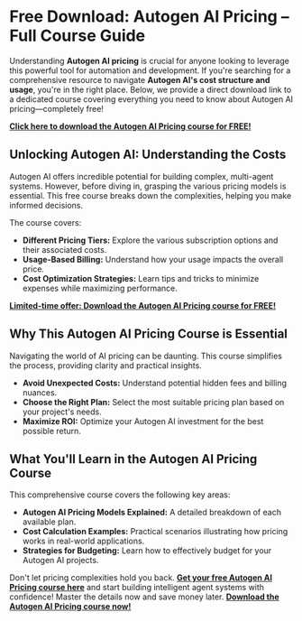 # Free Download: Autogen AI Pricing – Full Course Guide

Understanding **Autogen AI pricing** is crucial for anyone looking to leverage this powerful tool for automation and development. If you're searching for a comprehensive resource to navigate **Autogen AI's cost structure and usage**, you're in the right place. Below, we provide a direct download link to a dedicated course covering everything you need to know about Autogen AI pricing—completely free!

[**Click here to download the Autogen AI Pricing course for FREE!**](https://udemywork.com/autogen-ai-pricing)

## Unlocking Autogen AI: Understanding the Costs

Autogen AI offers incredible potential for building complex, multi-agent systems. However, before diving in, grasping the various pricing models is essential. This free course breaks down the complexities, helping you make informed decisions.

The course covers:

*   **Different Pricing Tiers:** Explore the various subscription options and their associated costs.
*   **Usage-Based Billing:** Understand how your usage impacts the overall price.
*   **Cost Optimization Strategies:** Learn tips and tricks to minimize expenses while maximizing performance.

[**Limited-time offer: Download the Autogen AI Pricing course for FREE!**](https://udemywork.com/autogen-ai-pricing)

## Why This Autogen AI Pricing Course is Essential

Navigating the world of AI pricing can be daunting. This course simplifies the process, providing clarity and practical insights.

*   **Avoid Unexpected Costs:** Understand potential hidden fees and billing nuances.
*   **Choose the Right Plan:** Select the most suitable pricing plan based on your project's needs.
*   **Maximize ROI:** Optimize your Autogen AI investment for the best possible return.

## What You'll Learn in the Autogen AI Pricing Course

This comprehensive course covers the following key areas:

*   **Autogen AI Pricing Models Explained:** A detailed breakdown of each available plan.
*   **Cost Calculation Examples:** Practical scenarios illustrating how pricing works in real-world applications.
*   **Strategies for Budgeting:** Learn how to effectively budget for your Autogen AI projects.

Don't let pricing complexities hold you back. **[Get your free Autogen AI Pricing course here](https://udemywork.com/autogen-ai-pricing)** and start building intelligent agent systems with confidence! Master the details now and save money later.
[**Download the Autogen AI Pricing course now!**](https://udemywork.com/autogen-ai-pricing)
